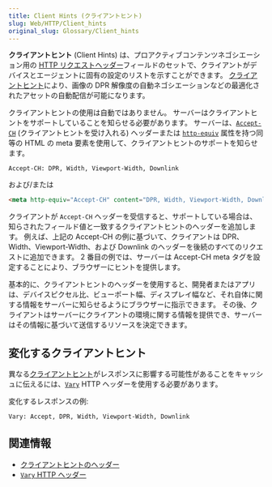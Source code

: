 ```yaml
---
title: Client Hints (クライアントヒント)
slug: Web/HTTP/Client_hints
original_slug: Glossary/Client_hints
---
```

**クライアントヒント** (Client Hints) は、プロアクティブコンテンツネゴシエーション用の [HTTP リクエストヘッダー](/ja/docs/Web/HTTP/Headers)フィールドのセットで、クライアントがデバイスとエージェントに固有の設定のリストを示すことができます。 [クライアントヒント](/ja/docs/Web/HTTP/Headers#Client_hints)により、画像の DPR 解像度の自動ネゴシエーションなどの最適化されたアセットの自動配信が可能になります。

クライアントヒントの使用は自動ではありません。 サーバーはクライアントヒントをサポートしていることを知らせる必要があります。 サーバーは、[`Accept-CH`](https://tools.ietf.org/html/draft-grigorik-http-client-hints-03#section-2.2.1) (クライアントヒントを受け入れる) ヘッダーまたは [`http-equiv`](/ja/docs/Web/HTML/Element/meta#Attributes) 属性を持つ同等の HTML の meta 要素を使用して、クライアントヒントのサポートを知らせます。

```
Accept-CH: DPR, Width, Viewport-Width, Downlink
```

および/または

```html
<meta http-equiv="Accept-CH" content="DPR, Width, Viewport-Width, Downlink">
```

クライアントが `Accept-CH` ヘッダーを受信すると、サポートしている場合は、知らされたフィールド値と一致するクライアントヒントのヘッダーを追加します。 例えば、上記の Accept-CH の例に基づいて、クライアントは DPR、Width、Viewport-Width、および Downlink のヘッダーを後続のすべてのリクエストに追加できます。 2 番目の例では、サーバーは Accept-CH meta タグを設定することにより、ブラウザーにヒントを提供します。

基本的に、クライアントヒントのヘッダーを使用すると、開発者またはアプリは、デバイスピクセル比、ビューポート幅、ディスプレイ幅など、それ自体に関する情報をサーバーに知らせるようにブラウザーに指示できます。 その後、クライアントはサーバーにクライアントの環境に関する情報を提供でき、サーバーはその情報に基づいて送信するリソースを決定できます。

## 変化するクライアントヒント

異なる[クライアントヒント](/ja/docs/Web/HTTP/Headers#Client_hints)がレスポンスに影響する可能性があることをキャッシュに伝えるには、[`Vary`](/ja/docs/Web/HTTP/Headers/Vary) HTTP ヘッダーを使用する必要があります。

変化するレスポンスの例:

`Vary: Accept, DPR, Width, Viewport-Width, Downlink`

## 関連情報

- [クライアントヒントのヘッダー](/ja/docs/Web/HTTP/Headers#Client_hints)
- [`Vary` HTTP ヘッダー](/ja/docs/Web/HTTP/Headers/Vary)
